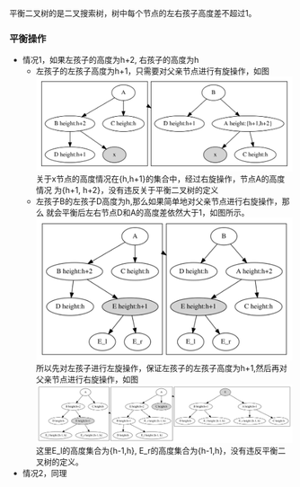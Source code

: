 平衡二叉树的是二叉搜索树，树中每个节点的左右孩子高度差不超过1。

### 平衡操作
- 情况1，如果左孩子的高度为h+2, 右孩子的高度为h
    - 左孩子的左孩子高度为h+1，只需要对父亲节点进行有旋操作，如图
    ![](./imgs/l-to-r.svg)  关于x节点的高度情况在{h,h+1}的集合中，经过右旋操作，节点A的高度情况
    为{h+1, h+2}，没有违反关于平衡二叉树的定义
    - 左孩子B的左孩子D高度为h,那么如果简单地对父亲节点进行右旋操作，那么
    就会平衡后左右节点D和A的高度差依然大于1，如图所示。
    ![](imgs/r-to-l-err.svg)</br>所以先对左孩子进行左旋操作，保证左孩子的左孩子高度为h+1,然后再对父亲节点进行右旋操作，如图 ![](imgs/r-to-l-0.svg)</br>这里E_l的高度集合为{h-1,h},
    E_r的高度集合为{h-1,h}，没有违反平衡二叉树的定义。
- 情况2，同理
